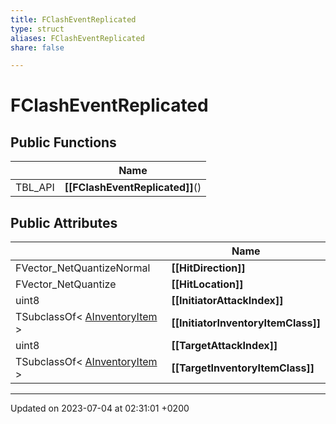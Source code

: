 ```yaml
---
title: FClashEventReplicated
type: struct
aliases: FClashEventReplicated
share: false

---
```


# FClashEventReplicated





## Public Functions

|                | Name           |
| -------------- | -------------- |
| TBL_API | **[[FClashEventReplicated]]**() |

## Public Attributes

|                | Name           |
| -------------- | -------------- |
| FVector_NetQuantizeNormal | **[[HitDirection]]**  |
| FVector_NetQuantize | **[[HitLocation]]**  |
| uint8 | **[[InitiatorAttackIndex]]**  |
| TSubclassOf< [AInventoryItem](/docs/SDK/Source/Classes/classAInventoryItem.md) > | **[[InitiatorInventoryItemClass]]**  |
| uint8 | **[[TargetAttackIndex]]**  |
| TSubclassOf< [AInventoryItem](/docs/SDK/Source/Classes/classAInventoryItem.md) > | **[[TargetInventoryItemClass]]**  |

-------------------------------

Updated on 2023-07-04 at 02:31:01 +0200